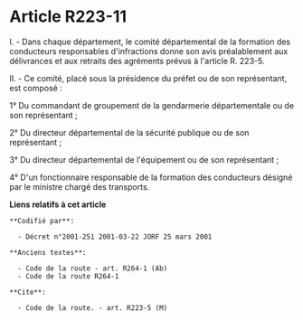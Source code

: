 # Article R223-11

I. - Dans chaque département, le comité départemental de la formation des conducteurs responsables d'infractions donne son
avis préalablement aux délivrances et aux retraits des agréments prévus à l'article R. 223-5.

II. - Ce comité, placé sous la présidence du préfet ou de son représentant, est composé :

1° Du commandant de groupement de la gendarmerie départementale ou de son représentant ;

2° Du directeur départemental de la sécurité publique ou de son représentant ;

3° Du directeur départemental de l'équipement ou de son représentant ;

4° D'un fonctionnaire responsable de la formation des conducteurs désigné par le ministre chargé des transports.

**Liens relatifs à cet article**

	**Codifié par**:

	  - Décret n°2001-251 2001-03-22 JORF 25 mars 2001

	**Anciens textes**:

	  - Code de la route - art. R264-1 (Ab)
	  - Code de la route R264-1

	**Cite**:

	  - Code de la route. - art. R223-5 (M)

